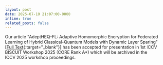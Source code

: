```yaml
---
layout: post
date: 2025-07-10 21:07:00-0000
inline: true
related_posts: false
---
```


​Our article "AdeptHEQ-FL: Adaptive Homomorphic Encryption for Federated Learning of Hybrid Classical-Quantum Models with Dynamic Layer Sparing" [[Full Text](https://openreview.net/pdf?id=Gadeoduylj){:target="_blank"}] has been accepted for presentation in 1st ICCV BISCUIT Workshop 2025 (CORE Rank A*) which will be archived in the ICCV 2025 workshop proceedings.